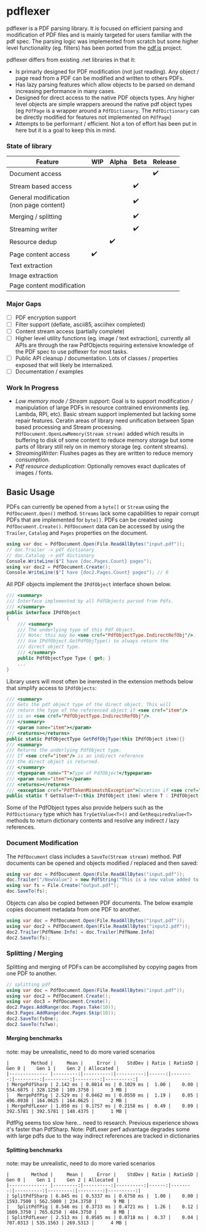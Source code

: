 # pdflexer
pdflexer is a PDF parsing library. It is focused on efficient parsing and modification of PDF files and is mainly targeted for users familiar with the pdf spec. The parsing logic was implemented from scratch but some higher level functionality (eg. filters) has been ported from the [pdf.js](https://github.com/mozilla/pdf.js) project.

pdflexer differs from existing .net libraries in that it:
* Is primarly designed for PDF modification (not just reading). Any object / page read from a PDF can be modified and written to others PDFs.
* Has lazy parsing features which allow objects to be parsed on demand increasing performance in many cases.
* Designed for direct access to the native PDF objects types. Any higher level objects are simple wrappers areound the native pdf object types (eg `PdfPage` is a wrapper around a `PdfDictionary`. The `PdfDictionary` can be directly modified for features not implemented on `PdfPage`)
* Attempts to be performant / efficient. Not a ton of effort has been put in here but it is a goal to keep this in mind.

### State of library
| Feature         | WIP | Alpha | Beta | Release |
| ---------       | ----| ----- | ---- | ----    |
| Document access |  |     |      |  :heavy_check_mark:  |
| Stream based access |  |     |  :heavy_check_mark:  |    |
| General modification <br> (non page content) |  |     |  :heavy_check_mark:  |    |
| Merging / splitting |  | |:heavy_check_mark: |  |
| Streaming writer | |  |:heavy_check_mark: |  |
| Resource dedup | | :heavy_check_mark:  | |  |
| Page content access | :heavy_check_mark: |   | |  |
| Text extraction | |  | |  |
| Image extraction | |  | |  |
| Page content modification | |  | |  |

### Major Gaps
- [ ] PDF encryption support
- [ ] Filter support (deflate, ascii85, asciihex completed)
- [ ] Content stream access (partially complete)
- [ ] Higher level utility functions (eg. image / text extraction), currently all APIs are through the raw PdfObjects requiring extensive knowledge of the PDF spec to use pdflexer for most tasks.
- [ ] Public API cleanup / documentation. Lots of classes / properties exposed that will likely be internalized.
- [ ] Documentation / examples

### Work In Progress
- *Low memory mode / Stream support*: Goal is to support modification / manipulation of large PDFs in resource contrained environments (eg. Lambda, RPI, etc). Basic stream support implemented but lacking some repair features. Ceratin areas of library need unification between Span<byte> based processing and Stream processing. `PdfDocument.OpenLowMemory(Stream stream)` added which results in buffering to disk of some content to reduce memory storage but some parts of library still rely on in memory storage (eg. content streams). 
- *StreamingWriter*: Flushes pages as they are written to reduce memory consumption.
- *Pdf resource deduplication*: Optionally removes exact duplicates of images / fonts.

## Basic Usage
PDFs can currently be opened from a `byte[]` or `Stream` using the `PdfDocument.Open()` method. `Streams` lack some capabilities to repair corrupt PDFs that are implemented for `byte[]`. PDFs can be created using `PdfDocument.Create()`.  `PdfDocument` data can be accessed by using the `Trailer`, `Catalog` and `Pages` properties on the document.

```csharp
using var doc = PdfDocument.Open(File.ReadAllBytes("input.pdf"));
// doc.Trailer -> pdf dictionary
// doc.Catalog -> pdf dictionary
Console.WriteLine($"I have {doc.Pages.Count} pages");
using var doc2 = PdfDocument.Create();
Console.WriteLine($"I have {doc2.Pages.Count} pages"); // 0
```


All PDF objects implement the `IPdfObject` interface shown below.
```csharp
/// <summary>
/// Interface implemented by all PdfObjects parsed from Pdfs.
/// </summary>
public interface IPdfObject
{
    /// <summary>
    /// The underlying type of this Pdf Object.
    /// Note: this may be <see cref="PdfObjectType.IndirectRefObj"/>.
    /// Use IPdfObject.GetPdfObjType() to always return the
    /// direct object type.
    /// </summary>
    public PdfObjectType Type { get; }
    ...
}
```

Library users will most often be inerested in the extension methods below that simplify access to `IPdfObjects`:

```csharp
/// <summary>
/// Gets the pdf object type of the direct object. This will
/// return the type of the referenced object if <see cref="item"/>
/// is an <see cref="PdfObjectType.IndirectRefObj"/>.
/// </summary>
/// <param name="item"></param>
/// <returns></returns>
public static PdfObjectType GetPdfObjType(this IPdfObject item){}
/// <summary>
/// Returns the underlying PdfObject type.
/// If <see cref="item"/> is an indirect reference
/// the direct object is returned.
/// </summary>
/// <typeparam name="T">Type of PdfObject</typeparam>
/// <param name="item"></param>
/// <returns></returns>
/// <exception cref="PdfTokenMismatchException">Excetion if <see cref="item"/> is not of type <see cref="T"/></exception>
public static T GetValue<T>(this IPdfObject item) where T : IPdfObject
```

Some of the PdfObject types also provide helpers such as the `PdfDictionary` type which has `TryGetValue<T>()` and `GetRequiredValue<T>` methods to return dictionary contents and resolve any indirect / lazy references.

### Document Modification
The `PdfDocument` class includes a `SaveTo(Stream stream)` method. Pdf documents can be opened and objects modified / replaced and then saved:

```csharp
using var doc = PdfDocument.Open(File.ReadAllBytes("input.pdf"));
doc.Trailer["/NewValue"] = new PdfString("This is a new value added to existing pdf.");
using var fs = File.Create("output.pdf");
doc.SaveTo(fs);
```

Objects can also be copied between PDF documents. The below example copies document metadata from one PDF to another.

```csharp
using var doc = PdfDocument.Open(File.ReadAllBytes("input.pdf"));
using var doc2 = PdfDocument.Open(File.ReadAllBytes("input2.pdf"));
doc2.Trailer[PdfName.Info] = doc.Trailer[PdfName.Info]
doc2.SaveTo(fs);
```

### Splitting / Merging
Splitting and merging of PDFs can be accomplished by copying pages from one PDF to another.
```csharp
// splitting pdf
using var doc = PdfDocument.Open(File.ReadAllBytes("input.pdf"));
using var doc2 = PdfDocument.Create();
using var doc3 = PdfDocument.Create();
doc2.Pages.AddRange(doc.Pages.Take(10));
doc3.Pages.AddRange(doc.Pages.Skip(10));
doc2.SaveTo(fsOne);
doc2.SaveTo(fsTwo);
```

#### Merging benchmarks
note: may be unrealistic, need to do more varied scenarios
```
|        Method |     Mean |     Error |    StdDev | Ratio | RatioSD |    Gen 0 |    Gen 1 |    Gen 2 | Allocated |
|-------------- |---------:|----------:|----------:|------:|--------:|---------:|---------:|---------:|----------:|
| MergePdfSharp | 2.142 ms | 0.0814 ms | 0.1029 ms |  1.00 |    0.00 | 554.6875 | 328.1250 | 109.3750 |      3 MB |
|   MergePdfPig | 2.529 ms | 0.0462 ms | 0.0550 ms |  1.19 |    0.05 | 496.0938 | 164.0625 | 164.0625 |      2 MB |
| MergePdfLexer | 1.050 ms | 0.1757 ms | 0.2158 ms |  0.49 |    0.09 | 392.5781 | 392.5781 | 148.4375 |      1 MB |
```
PdfPig seems too slow here... need to research. Previous experience shows it's faster than PdfSharp.
Note: PdfLexer perf advantage degrades some with large pdfs due to the way indirect references are tracked in dictionaries

#### Splitting benchmarks
note: may be unrealistic, need to do more varied scenarios

```
|        Method |     Mean |     Error |    StdDev | Ratio | RatioSD |     Gen 0 |    Gen 1 |    Gen 2 | Allocated |
|-------------- |---------:|----------:|----------:|------:|--------:|----------:|---------:|---------:|----------:|
| SplitPdfSharp | 6.845 ms | 0.5337 ms | 0.6750 ms |  1.00 |    0.00 | 1593.7500 | 562.5000 | 234.3750 |      9 MB |
|   SplitPdfPig | 8.546 ms | 0.3733 ms | 0.4721 ms |  1.26 |    0.12 | 1609.3750 | 765.6250 | 484.3750 |      8 MB |
| SplitPdfLexer | 2.513 ms | 0.0585 ms | 0.0718 ms |  0.37 |    0.04 |  707.0313 | 535.1563 | 269.5313 |      4 MB |
```

